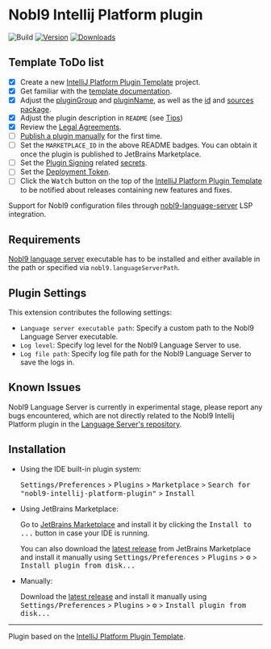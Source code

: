 <!-- markdownlint-disable no-inline-html -->

# Nobl9 Intellij Platform plugin

![Build](https://github.com/nobl9/nobl9-intellij-platform-plugin/workflows/Build/badge.svg)
[![Version](https://img.shields.io/jetbrains/plugin/v/MARKETPLACE_ID.svg)](https://plugins.jetbrains.com/plugin/MARKETPLACE_ID)
[![Downloads](https://img.shields.io/jetbrains/plugin/d/MARKETPLACE_ID.svg)](https://plugins.jetbrains.com/plugin/MARKETPLACE_ID)

## Template ToDo list

- [x] Create a new [IntelliJ Platform Plugin Template][template] project.
- [x] Get familiar with the [template documentation][template].
- [x] Adjust the [pluginGroup](./gradle.properties) and [pluginName](./gradle.properties),
  as well as the [id](./src/main/resources/META-INF/plugin.xml)
  and [sources package](./src/main/kotlin).
- [x] Adjust the plugin description in `README` (see [Tips][docs:plugin-description])
- [x] Review the
  [Legal Agreements](https://plugins.jetbrains.com/docs/marketplace/legal-agreements.html?from=IJPluginTemplate).
- [ ] [Publish a plugin manually](https://plugins.jetbrains.com/docs/intellij/publishing-plugin.html?from=IJPluginTemplate)
  for the first time.
- [ ] Set the `MARKETPLACE_ID` in the above README badges.
  You can obtain it once the plugin is published to JetBrains Marketplace.
- [ ] Set the [Plugin Signing](https://plugins.jetbrains.com/docs/intellij/plugin-signing.html?from=IJPluginTemplate)
  related [secrets](https://github.com/JetBrains/intellij-platform-plugin-template#environment-variables).
- [ ] Set
  the [Deployment Token](https://plugins.jetbrains.com/docs/marketplace/plugin-upload.html?from=IJPluginTemplate).
- [ ] Click the <kbd>Watch</kbd> button on the top of
  the [IntelliJ Platform Plugin Template][template] to be notified
  about releases containing new features and fixes.

<!-- Plugin description -->
Support for Nobl9 configuration files through
[nobl9-language-server](https://github.com/nobl9/nobl9-language-server)
LSP integration.
<!-- Plugin description end -->

## Requirements

[Nobl9 language server](https://github.com/nobl9/nobl9-language-server)
executable has to be installed and either available in the path or
specified via `nobl9.languageServerPath`.

## Plugin Settings

This extension contributes the following settings:

- `Language server executable path`:
  Specify a custom path to the Nobl9 Language Server executable.
- `Log level`:
  Specify log level for the Nobl9 Language Server to use.
- `Log file path`:
  Specify log file path for the Nobl9 Language Server to save the logs in.

## Known Issues

Nobl9 Language Server is currently in experimental stage,
please report any bugs encountered,
which are not directly related to the Nobl9 Intellij Platform plugin in the
[Language Server's repository](https://github.com/nobl9/nobl9-language-server).

## Installation

- Using the IDE built-in plugin system:

  <kbd>Settings/Preferences</kbd> >
  <kbd>Plugins</kbd> >
  <kbd>Marketplace</kbd> >
  <kbd>Search for "nobl9-intellij-platform-plugin"</kbd> >
  <kbd>Install</kbd>

- Using JetBrains Marketplace:

  Go to [JetBrains Marketplace](https://plugins.jetbrains.com/plugin/MARKETPLACE_ID)
  and install it by clicking the <kbd>Install to ...</kbd> button
  in case your IDE is running.

  You can also download the
  [latest release](https://plugins.jetbrains.com/plugin/MARKETPLACE_ID/versions)
  from JetBrains Marketplace and install it manually using
  <kbd>Settings/Preferences</kbd> >
  <kbd>Plugins</kbd> >
  <kbd>⚙️</kbd> >
  <kbd>Install plugin from disk...</kbd>

- Manually:

  Download the [latest release](https://github.com/nobl9/nobl9-intellij-platform-plugin/releases/latest)
  and install it manually using
  <kbd>Settings/Preferences</kbd> >
  <kbd>Plugins</kbd> >
  <kbd>⚙️</kbd> >
  <kbd>Install plugin from disk...</kbd>

---
Plugin based on the [IntelliJ Platform Plugin Template][template].

[template]: https://github.com/JetBrains/intellij-platform-plugin-template

[docs:plugin-description]: https://plugins.jetbrains.com/docs/intellij/plugin-user-experience.html#plugin-description-and-presentation
